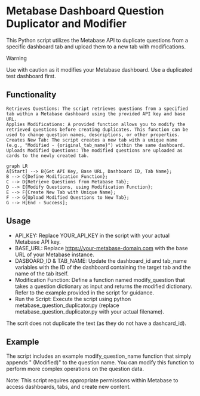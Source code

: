 # Metabase Dashboard Question Duplicator and Modifier

This Python script utilizes the Metabase API to duplicate questions from a specific dashboard tab and upload them to a new tab with modifications.

> [!WARNING]  
> Use with caution as it modifies your Metabase dashboard. Use a duplicated test dashboard first.

## Functionality

    Retrieves Questions: The script retrieves questions from a specified tab within a Metabase dashboard using the provided API key and base URL.
    Applies Modifications: A provided function allows you to modify the retrieved questions before creating duplicates. This function can be used to change question names, descriptions, or other properties.
    Creates New Tab: The script creates a new tab with a unique name (e.g., "Modified - {original_tab_name}") within the same dashboard.
    Uploads Modified Questions: The modified questions are uploaded as cards to the newly created tab.
    
```mermaid
graph LR
A[Start] --> B{Get API Key, Base URL, Dashboard ID, Tab Name};
B --> C{Define Modification Function};
C --> D{Retrieve Questions from Metabase Tab};
D --> E{Modify Questions, using Modification Function};
E --> F{Create New Tab with Unique Name};
F --> G{Upload Modified Questions to New Tab};
G --> H[End - Success];
```

## Usage

* API_KEY: Replace YOUR_API_KEY in the script with your actual Metabase API key.
* BASE_URL: Replace https://your-metabase-domain.com with the base URL of your Metabase instance.
* DASBOARD_ID & TAB_NAME: Update the dashboard_id and tab_name variables with the ID of the dashboard containing the target tab and the name of the tab itself.   
* Modification Function: Define a function named modify_question that takes a question dictionary as input and returns the modified dictionary. Refer to the example provided in the script for guidance.
* Run the Script: Execute the script using python metabase_question_duplicator.py (replace metabase_question_duplicator.py with your actual filename).

The scrit does not duplicate the text (as they do not have a dashcard_id).


## Example

The script includes an example modify_question_name function that simply appends " (Modified)" to the question name. You can modify this function to perform more complex operations on the question data.

Note: This script requires appropriate permissions within Metabase to access dashboards, tabs, and create new content.
